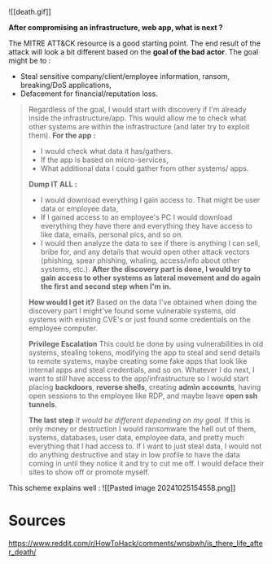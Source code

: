![[death.gif]]

**After compromising an infrastructure, web app, what is next ?**

The MITRE ATT&CK resource is a good starting point. The end result of the attack will look a bit different based on the **goal of the bad actor**. The goal might be to :
- Steal sensitive company/client/employee information, ransom, breaking/DoS applications,
- Defacement for financial/reputation loss.

> Regardless of the goal, I would start with discovery if I'm already inside the infrastructure/app.
> This would allow me to check what other systems are within the infrastructure (and later try to exploit them).
> **For the app :**
> - I would check what data it has/gathers.
> - If the app is based on micro-services,
> - What additional data I could gather from other systems/ apps.
> 
> **Dump IT ALL :**
> - I would download everything I gain access to. That might be user data or employee data,
> - If I gained access to an employee's PC I would download everything they have there and everything they have access to like data, emails, personal pics, and so on.
> - I would then analyze the data to see if there is anything I can sell, bribe for, and any details that would open other attack vectors (phishing, spear phishing, whaling, access/info about other systems, etc.).
> **After the discovery part is done, I would try to gain access to other systems as lateral movement and do again the first and second step when I'm in.**
> 
> **How would I get it?**
> Based on the data I've obtained when doing the discovery part I might've found some vulnerable systems, old systems with existing CVE's or just found some credentials on the employee computer.
> 
> **Privilege Escalation**
> This could be done by using vulnerabilities in old systems, stealing tokens, modifying the app to steal and send details to remote systems, maybe creating some fake apps that look like internal apps and steal credentials, and so on.
> Whatever I do next, I want to still have access to the app/infrastructure so I would start placing **backdoors**, **reverse shells**, creating **admin** **accounts**, having open sessions to the employee like RDP, and maybe leave **open ssh tunnels**.
> 
> **The last step**
> _It would be different depending on my goal._
> If this is only money or destruction I would ransomware the hell out of them, systems, databases, user data, employee data, and pretty much everything that I had access to.
> If I want to just steal data, I would not do anything destructive and stay in low profile to have the data coming in until they notice it and try to cut me off. I would deface their sites to show off or promote myself.


This scheme explains well : 
![[Pasted image 20241025154558.png]]

# Sources
https://www.reddit.com/r/HowToHack/comments/wnsbwh/is_there_life_after_death/
